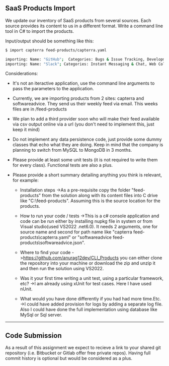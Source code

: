 ## SaaS Products Import

We update our inventory of SaaS products from several sources.  Each source provides its content to us in a different format.  Write a command line tool in C# to import the products.

Input/output should be something like this:
 
````bash
$ import capterra feed-products/capterra.yaml

importing: Name: "GitHub";  Categories: Bugs & Issue Tracking, Development Tools; Twitter: @github
importing: Name: "Slack"; Categories: Instant Messaging & Chat, Web Collaboration, Productivity; Twitter: @slackhq
````

Considerations:

- It's not an iteractive application, use the command line arguments to pass the parameters to the application.
- Currently, we are importing products from 2 sites: capterra and softwareadvice.  They send us their weekly feed via email.  This weeks files are in /feed-products
- We plan to add a third provider soon who will make their feed available via csv output online via a url (you don't need to implement this, just keep it mind)
- Do not implement any data persistence code, just provide some dummy classes that echo what they are doing.  Keep in mind that the company is planning to switch from MySQL to MongoDB in 3 months.
- Please provide at least some unit tests (it is not required to write them for every class). Functional tests are also a plus.
- Please provide a short summary detailing anything you think is relevant, for example:

  - Installation steps
	->As a pre-requisite copy the folder "feed-products" from the solution along with its content files into C drive like "C:\feed-products". Assuming this is the source location for the products.

  - How to run your code / tests
	->This is a c# console application and code can be run either by installing nupkg file in system or from Visual studio(used VS2022 .net6.0). It needs 2 arguments, one for source name and second for path name like "capterra feed-products\capterra.yaml" or "softwareadvice feed-products\softwareadvice.json".
  - Where to find your code
  	->https://github.com/anurag12dev/CLI_Products
	you can either clone the repository into your machine or download the zip and unzip it and then run the solution using VS2022.

  - Was it your first time writing a unit test, using a particular framework, etc?
  	->I am already using xUnit for test cases. Here I have used nUnit.
  - What would you have done differently if you had had more time.Etc.
  	->I could have added provision for logs by adding a separate log file. Also I could have done the full implementation using database like MySql or Sql server.
* * * 

## Code Submission

As a result of this assignment we expect to recieve a link to your shared git repository (i.e. Bitbucket or Gitlab offer free private repos).
Having full commit history is optional but would be considered as a plus.
